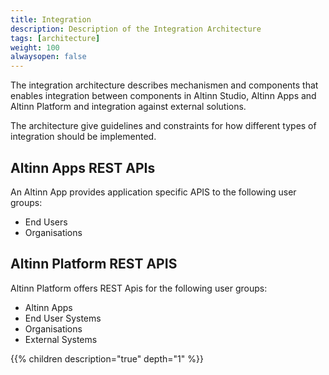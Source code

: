 ```yaml
---
title: Integration 
description: Description of the Integration Architecture
tags: [architecture]
weight: 100
alwaysopen: false
---
```


The integration architecture describes mechanismen and components that enables integration between components in 
Altinn Studio, Altinn Apps and Altinn Platform and integration against external solutions.

The architecture give guidelines and constraints for how different types of integration should be implemented.

## Altinn Apps REST APIs

An Altinn App provides application specific APIS to the following user groups:

* End Users
* Organisations

## Altinn Platform REST APIS

Altinn Platform offers REST Apis for the following user groups: 

* Altinn Apps
* End User Systems
* Organisations
* External Systems

{{% children description="true" depth="1" %}}
